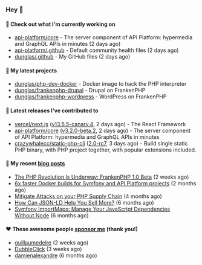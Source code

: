 ### Hey 👋

#### 👷 Check out what I'm currently working on

- [api-platform/core](https://github.com/api-platform/core) - The server component of API Platform: hypermedia and GraphQL APIs in minutes (2 days ago)
- [api-platform/.github](https://github.com/api-platform/.github) - Default community health files (2 days ago)
- [dunglas/.github](https://github.com/dunglas/.github) - My GitHub files (2 days ago)

#### 🌱 My latest projects

- [dunglas/php-dev-docker](https://github.com/dunglas/php-dev-docker) - Docker image to hack the PHP interpreter
- [dunglas/frankenphp-drupal](https://github.com/dunglas/frankenphp-drupal) - Drupal on FrankenPHP
- [dunglas/frankenphp-wordpress](https://github.com/dunglas/frankenphp-wordpress) - WordPress on FrankenPHP

#### 🔭 Latest releases I've contributed to

- [vercel/next.js](https://github.com/vercel/next.js) ([v13.5.5-canary.4](https://github.com/vercel/next.js/releases/tag/v13.5.5-canary.4), 2 days ago) - The React Framework
- [api-platform/core](https://github.com/api-platform/core) ([v3.2.0-beta.2](https://github.com/api-platform/core/releases/tag/v3.2.0-beta.2), 2 days ago) - The server component of API Platform: hypermedia and GraphQL APIs in minutes
- [crazywhalecc/static-php-cli](https://github.com/crazywhalecc/static-php-cli) ([2.0-rc7](https://github.com/crazywhalecc/static-php-cli/releases/tag/2.0-rc7), 3 days ago) - Build single static PHP binary, with PHP project together, with popular extensions included.

#### 📜 My recent [blog posts](https://dunglas.fr)

- [The PHP Revolution Is Underway: FrankenPHP 1.0 Beta](https://dunglas.dev/2023/09/the-php-revolution-is-underway-frankenphp-1-0-beta/) (2 weeks ago)
- [6x faster Docker builds for Symfony and API Platform projects](https://dunglas.dev/2023/08/6x-faster-docker-builds-for-symfony-and-api-platform-projects/) (2 months ago)
- [Mitigate Attacks on your PHP Supply Chain](https://dunglas.dev/2023/05/mitigate-attacks-on-your-php-supply-chain/) (4 months ago)
- [How Can JSON-LD Help You Sell More?](https://dunglas.dev/2023/04/how-can-json-ld-help-you-sell-more/) (6 months ago)
- [Symfony ImportMaps: Manage Your JavaScript Dependencies Without Node](https://dunglas.dev/2023/03/symfony-importmaps-manage-your-javascript-dependencies-without-node/) (6 months ago)

#### ❤️ These awesome people [sponsor me](https://github.com/sponsors/dunglas) (thank you!)

- [guillaumedelre](https://github.com/guillaumedelre) (2 weeks ago)
- [DubbleClick](https://github.com/DubbleClick) (3 weeks ago)
- [damienalexandre](https://github.com/damienalexandre) (6 months ago)

